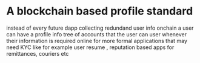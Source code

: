
# A blockchain based profile standard

 instead of every future dapp collecting redundand user info onchain a user can have a profile info tree of accounts that the user can user whenever their information is required online for more formal applications that may need KYC like for example user resume ,  reputation based apps for remittances, couriers etc 
